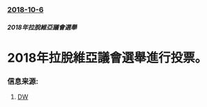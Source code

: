 ### [2018-10-6](/news/2018/10/6/index.md)

##### 2018年拉脫維亞議會選舉
# 2018年拉脫維亞議會選舉進行投票。 




### 信息来源:

1. [DW](https://www.dw.com/en/pro-russia-party-looms-large-at-latvia-elections/a-45778243)
